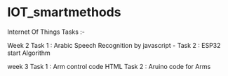 # IOT_smartmethods
Internet Of Things Tasks :-

Week 2 
Task 1 : Arabic Speech Recognition by javascript -
Task 2 : ESP32 start Algorithm 

week 3 
Task 1 : Arm control code HTML
Task 2 : Aruino code for Arms
